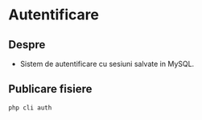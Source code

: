 # Autentificare

## Despre

- Sistem de autentificare cu sesiuni salvate in MySQL.

## Publicare fisiere

```sh
php cli auth
```

